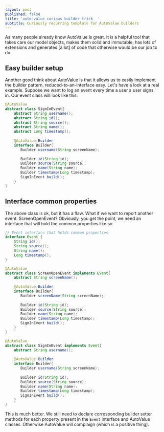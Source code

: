 ```yaml
---
layout: post
published: false
title: 'auto-value curious builder trick  '
subtitle: Curiously recurring template for AutoValue builders
---
```


As many people already know AutoValue is great. It is a helpful tool that takes care our model objects, makes them solid and immutable, has lots of extensions and generates \[a lot\] of code that otherwise would be our job to do. 

## Easy builder setup
Another good think about AutoValue is that it allows us to easily implement the builder pattern, reduced-to-an-interface easy.  Let's have a look at a real example. Suppose we want to log an event every time  a user a user signs in. Our event class will look like this:

```java
@AutoValue
abstract class SignInEvent{
    abstract String username();
    abstract String id();
    abstract String source();
    abstract String name();
    abstract Long timestamp();
    
    @AutoValue.Builder
	interface Builder{
       Builder username(String screenName);
                      
       Builder id(String id);
       Builder source(String source);
       Builder name(String name);
       Builder timestamp(Long timestamp);
       SignInEvent build();
    }
}
```

## Interface common properties

The above class is ok, but it has a flaw. What if we want to report another event: ScreenOpenEvent? Obviously, you get the point, we need an interface that will hold the common properties like so:

```java
// Event interface that holds common properties
interface Event {
    String id();
    String source();
    String name();
    Long timestamp();
}

@AutoValue
abstract class ScreenOpenEvent implements Event{
    abstract String screenName();
    
    @AutoValue.Builder
	interface Builder{
       Builder screenName(String screenName);
                      
       Builder id(String id);
       Builder source(String source);
       Builder name(String name);
       Builder timestamp(Long timestamp);
       SignInEvent build();
    }
}

@AutoValue
abstract class SignInEvent implements Event{
    abstract String username();
    
    @AutoValue.Builder
	interface Builder{
       Builder username(String screenName);
                      
       Builder id(String id);
       Builder source(String source);
       Builder name(String name);
       Builder timestamp(Long timestamp);
       SignInEvent build();
    }
}
```

This is much better. We still need to declare corresponding builder setter methods for each property present in the ```Event``` interface and AutoValue classes. Otherwise AutoValue will complaign (which is a positive thing). 
